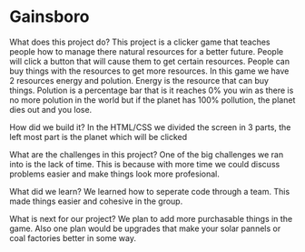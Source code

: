 # Gainsboro
What does this project do?
This project is a clicker game that teaches people how to manage there natural 
resources for a better future. People will click a button that will cause them to
get certain resources. People can buy things with the resources to get more resources.
In this game we have 2 resources energy and polution. Energy is the resource that 
can buy things. Polution is a percentage bar that is it reaches 0% you win as 
there is no more polution in the world but if the planet has 100% pollution, the
planet dies out and you lose.

How did we build it?
In the HTML/CSS we divided the screen in 3 parts, the left most part is the planet
which will be clicked 

What are the challenges in this project?
One of the big challenges we ran into is the lack of time. This is because with more
time we could discuss problems easier and make things look more profesional.

What did we learn?
We learned how to seperate code through a team. This made things easier and cohesive
in the group.

What is next for our project?
We plan to add more purchasable things in the game. Also one plan would be upgrades
that make your solar pannels or coal factories better in some way.